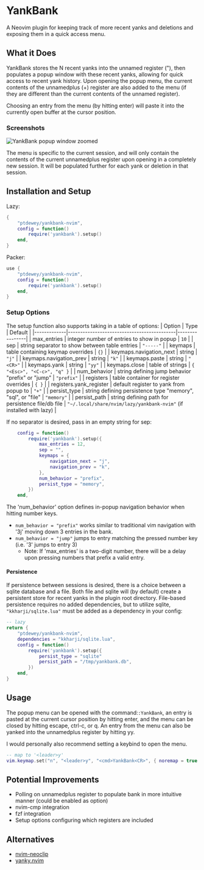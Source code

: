 # YankBank

A Neovim plugin for keeping track of more recent yanks and deletions and exposing them in a quick access menu.

## What it Does

YankBank stores the N recent yanks into the unnamed register ("), then populates a popup window with these recent yanks, allowing for quick access to recent yank history.
Upon opening the popup menu, the current contents of the unnamedplus (+) register are also added to the menu (if they are different than the current contents of the unnamed register).

Choosing an entry from the menu (by hitting enter) will paste it into the currently open buffer at the cursor position.

### Screenshots

<!-- ![YankBank popup window](assets/screenshot-1.png) -->

![YankBank popup window zoomed](assets/screenshot-2.png)

The menu is specific to the current session, and will only contain the contents of the current unnamedplus register upon opening in a completely new session.
It will be populated further for each yank or deletion in that session.

## Installation and Setup

Lazy:
```lua
{
    "ptdewey/yankbank-nvim",
    config = function()
        require('yankbank').setup()
    end,
}
```

Packer:
```lua
use {
    "ptdewey/yankbank-nvim",
    config = function()
        require('yankbank').setup()
    end,
}
```

### Setup Options

The setup function also supports taking in a table of options:
| Option | Type | Default |
|-------------|--------------------------------------------|----------------|
| max_entries | integer number of entries to show in popup | `10` |
| sep | string separator to show between table entries | `"-----"` |
| keymaps | table containing keymap overrides | `{}` |
| keymaps.navigation_next | string | `"j"` |
| keymaps.navigation_prev | string | `"k"` |
| keymaps.paste | string | `"<CR>"` |
| keymaps.yank | string | `"yy"` |
| keymaps.close | table of strings | `{ "<Esc>", "<C-c>", "q" }` |
| num_behavior | string defining jump behavior "prefix" or "jump" | `"prefix"` |
| registers | table container for register overrides | `{ }` |
| registers.yank_register | default register to yank from popup to | `"+"` |
| persist_type | string defining persistence type "memory", "sql", or "file" | `"memory"` |
| persist_path | string defining path for persistence file/db file | `"~/.local/share/nvim/lazy/yankbank-nvim"` (if installed with lazy) |


If no separator is desired, pass in an empty string for sep:
```lua
    config = function()
        require('yankbank').setup({
            max_entries = 12,
            sep = "",
            keymaps = {
                navigation_next = "j",
                navigation_prev = "k",
            },
            num_behavior = "prefix",
            persist_type = "memory",
        })
    end,
```



The 'num_behavior' option defines in-popup navigation behavior when hitting number keys.
- `num_behavior = "prefix"` works similar to traditional vim navigation with '3j' moving down 3 entries in the bank.
- `num_behavior = "jump"` jumps to entry matching the pressed number key (i.e. '3' jumps to entry 3)
    - Note: If 'max_entries' is a two-digit number, there will be a delay upon pressing numbers that prefix a valid entry.

#### Persistence
If persistence between sessions is desired, there is a choice between a sqlite database and a file.
Both file and sqlite will (by default) create a persistent store for recent yanks in the plugin root directory.
File-based persistence requires no added dependencies, but to utilize sqlite, `"kkharji/sqlite.lua"` must be added as a dependency in your config:

```lua
-- lazy
return {
    "ptdewey/yankbank-nvim",
    dependencies = "kkharji/sqlite.lua",
    config = function()
        require('yankbank').setup({
            persist_type = "sqlite"
            persist_path = "/tmp/yankbank.db",
        })
    end,
}
```

## Usage

The popup menu can be opened with the command:`:YankBank`, an entry is pasted at the current cursor position by hitting enter, and the menu can be closed by hitting escape, ctrl-c, or q.
An entry from the menu can also be yanked into the unnamedplus register by hitting yy.

I would personally also recommend setting a keybind to open the menu.
```lua
-- map to '<leader>y'
vim.keymap.set("n", "<leader>y", "<cmd>YankBank<CR>", { noremap = true })
```


## Potential Improvements
- Polling on unnamedplus register to populate bank in more intuitive manner (could be enabled as option)
- nvim-cmp integration
- fzf integration
- Setup options configuring which registers are included

## Alternatives

- [nvim-neoclip](https://github.com/AckslD/nvim-neoclip.lua)
- [yanky.nvim](https://github.com/gbprod/yanky.nvim)
